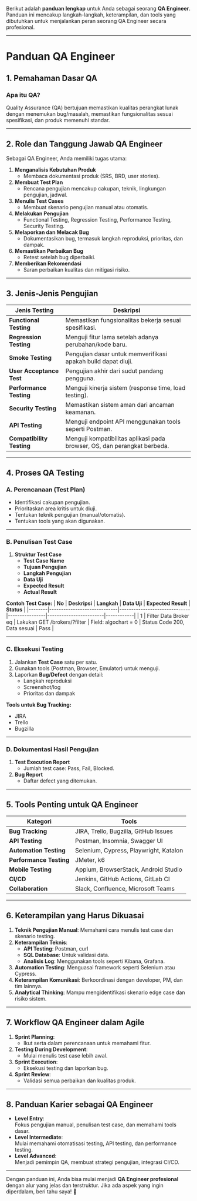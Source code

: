 Berikut adalah **panduan lengkap** untuk Anda sebagai seorang **QA Engineer**. Panduan ini mencakup langkah-langkah, keterampilan, dan tools yang dibutuhkan untuk menjalankan peran seorang QA Engineer secara profesional.

---

# **Panduan QA Engineer**

## **1. Pemahaman Dasar QA**
### **Apa itu QA?**
Quality Assurance (QA) bertujuan memastikan kualitas perangkat lunak dengan menemukan bug/masalah, memastikan fungsionalitas sesuai spesifikasi, dan produk memenuhi standar.

---

## **2. Role dan Tanggung Jawab QA Engineer**
Sebagai QA Engineer, Anda memiliki tugas utama:
1. **Menganalisis Kebutuhan Produk**  
   - Membaca dokumentasi produk (SRS, BRD, user stories).  
2. **Membuat Test Plan**  
   - Rencana pengujian mencakup cakupan, teknik, lingkungan pengujian, jadwal.  
3. **Menulis Test Cases**  
   - Membuat skenario pengujian manual atau otomatis.  
4. **Melakukan Pengujian**  
   - Functional Testing, Regression Testing, Performance Testing, Security Testing.  
5. **Melaporkan dan Melacak Bug**  
   - Dokumentasikan bug, termasuk langkah reproduksi, prioritas, dan dampak.  
6. **Memastikan Perbaikan Bug**  
   - Retest setelah bug diperbaiki.  
7. **Memberikan Rekomendasi**  
   - Saran perbaikan kualitas dan mitigasi risiko.  

---

## **3. Jenis-Jenis Pengujian**

| **Jenis Testing**       | **Deskripsi**                                                                                  |
|-------------------------|-----------------------------------------------------------------------------------------------|
| **Functional Testing**  | Memastikan fungsionalitas bekerja sesuai spesifikasi.                                         |
| **Regression Testing**  | Menguji fitur lama setelah adanya perubahan/kode baru.                                       |
| **Smoke Testing**       | Pengujian dasar untuk memverifikasi apakah build dapat diuji.                                |
| **User Acceptance Test**| Pengujian akhir dari sudut pandang pengguna.                                                 |
| **Performance Testing** | Menguji kinerja sistem (response time, load testing).                                        |
| **Security Testing**    | Memastikan sistem aman dari ancaman keamanan.                                                |
| **API Testing**         | Menguji endpoint API menggunakan tools seperti Postman.                                      |
| **Compatibility Testing** | Menguji kompatibilitas aplikasi pada browser, OS, dan perangkat berbeda.                   |

---

## **4. Proses QA Testing**

### **A. Perencanaan (Test Plan)**  
- Identifikasi cakupan pengujian.  
- Prioritaskan area kritis untuk diuji.  
- Tentukan teknik pengujian (manual/otomatis).  
- Tentukan tools yang akan digunakan.

---

### **B. Penulisan Test Case**  
1. **Struktur Test Case**  
   - **Test Case Name**  
   - **Tujuan Pengujian**  
   - **Langkah Pengujian**  
   - **Data Uji**  
   - **Expected Result**  
   - **Actual Result**  

**Contoh Test Case:**
| **No** | **Deskripsi**                | **Langkah**                   | **Data Uji**   | **Expected Result**     | **Status** |
|--------|-----------------------------|------------------------------|----------------|------------------------|------------|
| 1      | Filter Data Broker eq       | Lakukan GET /brokers/?filter | Field: algochart = 0 | Status Code 200, Data sesuai | Pass      |

---

### **C. Eksekusi Testing**
1. Jalankan **Test Case** satu per satu.  
2. Gunakan tools (Postman, Browser, Emulator) untuk menguji.  
3. Laporkan **Bug/Defect** dengan detail:  
   - Langkah reproduksi  
   - Screenshot/log  
   - Prioritas dan dampak  
   
**Tools untuk Bug Tracking:**
- JIRA  
- Trello  
- Bugzilla  

---

### **D. Dokumentasi Hasil Pengujian**
1. **Test Execution Report**  
   - Jumlah test case: Pass, Fail, Blocked.  
2. **Bug Report**  
   - Daftar defect yang ditemukan.  

---

## **5. Tools Penting untuk QA Engineer**

| **Kategori**            | **Tools**                                                                                     |
|-------------------------|-----------------------------------------------------------------------------------------------|
| **Bug Tracking**        | JIRA, Trello, Bugzilla, GitHub Issues                                                        |
| **API Testing**         | Postman, Insomnia, Swagger UI                                                                |
| **Automation Testing**  | Selenium, Cypress, Playwright, Katalon                                                      |
| **Performance Testing** | JMeter, k6                                                                                   |
| **Mobile Testing**      | Appium, BrowserStack, Android Studio                                                         |
| **CI/CD**               | Jenkins, GitHub Actions, GitLab CI                                                          |
| **Collaboration**       | Slack, Confluence, Microsoft Teams                                                           |

---

## **6. Keterampilan yang Harus Dikuasai**
1. **Teknik Pengujian Manual**: Memahami cara menulis test case dan skenario testing.  
2. **Keterampilan Teknis**:  
   - **API Testing**: Postman, curl  
   - **SQL Database**: Untuk validasi data.  
   - **Analisis Log**: Menggunakan tools seperti Kibana, Grafana.  
3. **Automation Testing**: Menguasai framework seperti Selenium atau Cypress.  
4. **Keterampilan Komunikasi**: Berkoordinasi dengan developer, PM, dan tim lainnya.  
5. **Analytical Thinking**: Mampu mengidentifikasi skenario edge case dan risiko sistem.  

---

## **7. Workflow QA Engineer dalam Agile**
1. **Sprint Planning**:  
   - Ikut serta dalam perencanaan untuk memahami fitur.  
2. **Testing During Development**:  
   - Mulai menulis test case lebih awal.  
3. **Sprint Execution**:  
   - Eksekusi testing dan laporkan bug.  
4. **Sprint Review**:  
   - Validasi semua perbaikan dan kualitas produk.  

---

## **8. Panduan Karier sebagai QA Engineer**
- **Level Entry**:  
  Fokus pengujian manual, penulisan test case, dan memahami tools dasar.  
- **Level Intermediate**:  
  Mulai memahami otomatisasi testing, API testing, dan performance testing.  
- **Level Advanced**:  
  Menjadi pemimpin QA, membuat strategi pengujian, integrasi CI/CD.  

---

Dengan panduan ini, Anda bisa mulai menjadi **QA Engineer profesional** dengan alur yang jelas dan terstruktur. Jika ada aspek yang ingin diperdalam, beri tahu saya! 🚀
